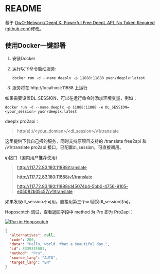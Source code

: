 # README

基于 [OwO-Network/DeepLX: Powerful Free DeepL API, No Token Required (github.com)](https://github.com/OwO-Network/DeepLX)修改。

## 使用Docker一键部署

1. 安装Docker

2. 运行以下命令启动服务:
   ```
   docker run -d --name deeplx -p 11888:11888 yucn/deeplx:latest
   ```

3. 服务将在 http://localhost:11888 上运行

如果需要设置DL_SESSION，可以在运行命令时添加环境变量，例如：
   ```
   docker run -d --name deeplx -p 11888:11888 -e DL_SESSION=<your_session> yucn/deeplx:latest
   ```
deeplx pro2api：
>http(s)://<your_domian>/<dl_session>/v1/translate

这里提供下我自己搭的服务，同时支持原项目支持的 /translate free2api 和 /v1/translate pro2api 接口，已配置dl_session，可直接调用。

ip接口（国内用户推荐使用）

>http://117.72.83.180:11888/translate
>
>http://117.72.83.180:11888/v1/translate
>
>http://117.72.83.180:11888/d45074b4-5bb0-4756-9105-e05082b05c57/v1/translate

如果发现dl_session不可用，直接用第三个url替换dl_session即可。

Hoppscotch 调试，查看返回字段中 method 为 Pro 即为 Pro2api：

[![Run in Hoppscotch](https://hopp.sh/badge.svg)](https://hopp.sh/r/loZVCzrrpWxC)

```json
{
  "alternatives": null,
  "code": 200,
  "data": "Hello, world. What a beautiful day.",
  "id": 8339335001,
  "method": "Pro",
  "source_lang": "AUTO",
  "target_lang": "EN"
}
```
